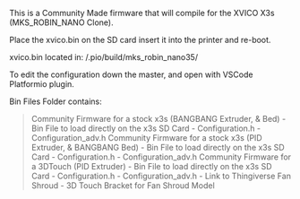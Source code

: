 This is a Community Made firmware that will compile for the XVICO X3s (MKS_ROBIN_NANO Clone).

Place the xvico.bin on the SD card insert it into the printer and re-boot.

xvico.bin located in: /.pio/build/mks_robin_nano35/

To edit the configuration down the master, and open with VSCode Platformio plugin.

Bin Files Folder contains:

> Community Firmware for a stock x3s (BANGBANG Extruder, & Bed)
	- Bin File to load directly on the x3s SD Card
	- Configuration.h
	- Configuration_adv.h
> Community Firmware for a stock x3s (PID Extruder, & BANGBANG Bed)
	- Bin File to load directly on the x3s SD Card
	- Configuration.h
	- Configuration_adv.h
> Community Firmware for a 3DTouch (PID Extruder)
	- Bin File to load directly on the x3s SD Card
	- Configuration.h
	- Configuration_adv.h
	- Link to Thingiverse Fan Shroud
	- 3D Touch Bracket for Fan Shroud Model
